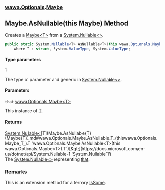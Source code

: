 ### [wawa.Optionals](wawa.Optionals.md 'wawa.Optionals').[Maybe](Maybe.md 'wawa.Optionals.Maybe')

## Maybe.AsNullable<T>(this Maybe<T>) Method

Creates a [Maybe&lt;T&gt;](Maybe{T}.md 'wawa.Optionals.Maybe<T>') from a [System.Nullable&lt;&gt;](https://docs.microsoft.com/en-us/dotnet/api/System.Nullable-1 'System.Nullable`1').

```csharp
public static System.Nullable<T> AsNullable<T>(this wawa.Optionals.Maybe<T> that)
    where T : struct, System.ValueType, System.ValueType;
```
#### Type parameters

<a name='wawa.Optionals.Maybe.AsNullable_T_(thiswawa.Optionals.Maybe_T_).T'></a>

`T`

The type of parameter and generic in [System.Nullable&lt;&gt;](https://docs.microsoft.com/en-us/dotnet/api/System.Nullable-1 'System.Nullable`1').
#### Parameters

<a name='wawa.Optionals.Maybe.AsNullable_T_(thiswawa.Optionals.Maybe_T_).that'></a>

`that` [wawa.Optionals.Maybe&lt;](Maybe{T}.md 'wawa.Optionals.Maybe<T>')[T](Maybe.AsNullable{T}(Maybe{T}).md#wawa.Optionals.Maybe.AsNullable_T_(thiswawa.Optionals.Maybe_T_).T 'wawa.Optionals.Maybe.AsNullable<T>(this wawa.Optionals.Maybe<T>).T')[&gt;](Maybe{T}.md 'wawa.Optionals.Maybe<T>')

This instance of [T](Maybe.AsNullable{T}(Maybe{T}).md#wawa.Optionals.Maybe.AsNullable_T_(thiswawa.Optionals.Maybe_T_).T 'wawa.Optionals.Maybe.AsNullable<T>(this wawa.Optionals.Maybe<T>).T').

#### Returns
[System.Nullable&lt;](https://docs.microsoft.com/en-us/dotnet/api/System.Nullable-1 'System.Nullable`1')[T](Maybe.AsNullable{T}(Maybe{T}).md#wawa.Optionals.Maybe.AsNullable_T_(thiswawa.Optionals.Maybe_T_).T 'wawa.Optionals.Maybe.AsNullable<T>(this wawa.Optionals.Maybe<T>).T')[&gt;](https://docs.microsoft.com/en-us/dotnet/api/System.Nullable-1 'System.Nullable`1')  
The [System.Nullable&lt;&gt;](https://docs.microsoft.com/en-us/dotnet/api/System.Nullable-1 'System.Nullable`1') representing [that](Maybe.AsNullable{T}(Maybe{T}).md#wawa.Optionals.Maybe.AsNullable_T_(thiswawa.Optionals.Maybe_T_).that 'wawa.Optionals.Maybe.AsNullable<T>(this wawa.Optionals.Maybe<T>).that').

### Remarks
  
This is an extension method for a ternary [IsSome](Maybe{T}.IsSome.md 'wawa.Optionals.Maybe<T>.IsSome').